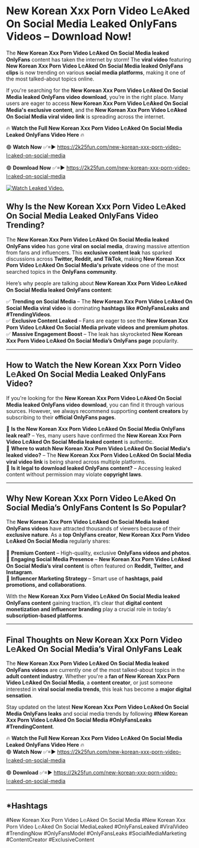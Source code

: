 # New Korean Xxx Porn Video L𝚎Aked On Social Media Leaked OnlyFans Videos – Download Now!

The **New Korean Xxx Porn Video L𝚎Aked On Social Media leaked OnlyFans** content has taken the internet by storm! The **viral video** featuring **New Korean Xxx Porn Video L𝚎Aked On Social Media leaked OnlyFans clips** is now trending on various **social media platforms**, making it one of the most talked-about topics online.  

If you're searching for the **New Korean Xxx Porn Video L𝚎Aked On Social Media leaked OnlyFans video download**, you’re in the right place. Many users are eager to access **New Korean Xxx Porn Video L𝚎Aked On Social Media's exclusive content**, and the **New Korean Xxx Porn Video L𝚎Aked On Social Media viral video link** is spreading across the internet.  

🔥 **Watch the Full New Korean Xxx Porn Video L𝚎Aked On Social Media Leaked OnlyFans Video Here** 🔥  

🟢 **Watch Now** ✅=► https://2k25fun.com/new-korean-xxx-porn-video-l𝚎aked-on-social-media

🟢 **Download Now** ✅=► https://2k25fun.com/new-korean-xxx-porn-video-l𝚎aked-on-social-media

[![Watch Leaked Video.](https://miro.medium.com/v2/resize:fit:828/format:webp/1*cilzJN44JGOrTw9NJCrNHA.gif "Watch Leaked Video")](https://2k25fun.com/new-korean-xxx-porn-video-l𝚎aked-on-social-media)

## **Why Is the New Korean Xxx Porn Video L𝚎Aked On Social Media Leaked OnlyFans Video Trending?**  

The **New Korean Xxx Porn Video L𝚎Aked On Social Media leaked OnlyFans video** has gone **viral on social media**, drawing massive attention from fans and influencers. This **exclusive content leak** has sparked discussions across **Twitter, Reddit, and TikTok**, making **New Korean Xxx Porn Video L𝚎Aked On Social Media's private videos** one of the most searched topics in the **OnlyFans community**.  

Here’s why people are talking about **New Korean Xxx Porn Video L𝚎Aked On Social Media leaked OnlyFans content**:  

✅ **Trending on Social Media** – The **New Korean Xxx Porn Video L𝚎Aked On Social Media viral video** is dominating **hashtags like #OnlyFansLeaks and #TrendingVideos**.  
✅ **Exclusive Content Leaked** – Fans are eager to see the **New Korean Xxx Porn Video L𝚎Aked On Social Media private videos and premium photos**.  
✅ **Massive Engagement Boost** – The leak has skyrocketed **New Korean Xxx Porn Video L𝚎Aked On Social Media’s OnlyFans page** popularity.  

---

## **How to Watch the New Korean Xxx Porn Video L𝚎Aked On Social Media Leaked OnlyFans Video?**  

If you're looking for the **New Korean Xxx Porn Video L𝚎Aked On Social Media leaked OnlyFans video download**, you can find it through various sources. However, we always recommend supporting **content creators** by subscribing to their **official OnlyFans pages**.  

🔹 **Is the New Korean Xxx Porn Video L𝚎Aked On Social Media OnlyFans leak real?** – Yes, many users have confirmed the **New Korean Xxx Porn Video L𝚎Aked On Social Media leaked content** is authentic.  
🔹 **Where to watch New Korean Xxx Porn Video L𝚎Aked On Social Media's leaked video?** – The **New Korean Xxx Porn Video L𝚎Aked On Social Media viral video link** is being shared across multiple platforms.  
🔹 **Is it legal to download leaked OnlyFans content?** – Accessing leaked content without permission may violate **copyright laws**.  

---

## **Why New Korean Xxx Porn Video L𝚎Aked On Social Media’s OnlyFans Content Is So Popular?**  

The **New Korean Xxx Porn Video L𝚎Aked On Social Media leaked OnlyFans videos** have attracted thousands of viewers because of their **exclusive nature**. As a **top OnlyFans creator**, **New Korean Xxx Porn Video L𝚎Aked On Social Media** regularly shares:  

📌 **Premium Content** – High-quality, exclusive **OnlyFans videos and photos**.  
📌 **Engaging Social Media Presence** – **New Korean Xxx Porn Video L𝚎Aked On Social Media’s viral content** is often featured on **Reddit, Twitter, and Instagram**.  
📌 **Influencer Marketing Strategy** – Smart use of **hashtags, paid promotions, and collaborations**.  

With the **New Korean Xxx Porn Video L𝚎Aked On Social Media leaked OnlyFans content** gaining traction, it’s clear that **digital content monetization and influencer branding** play a crucial role in today's **subscription-based platforms**.  

---

## **Final Thoughts on New Korean Xxx Porn Video L𝚎Aked On Social Media’s Viral OnlyFans Leak**  

The **New Korean Xxx Porn Video L𝚎Aked On Social Media leaked OnlyFans videos** are currently one of the most talked-about topics in the **adult content industry**. Whether you're a **fan of New Korean Xxx Porn Video L𝚎Aked On Social Media**, a **content creator**, or just someone interested in **viral social media trends**, this leak has become a **major digital sensation**.  

Stay updated on the latest **New Korean Xxx Porn Video L𝚎Aked On Social Media OnlyFans leaks** and social media trends by following **#New Korean Xxx Porn Video L𝚎Aked On Social Media #OnlyFansLeaks #TrendingContent**.  

🔥 **Watch the Full New Korean Xxx Porn Video L𝚎Aked On Social Media Leaked OnlyFans Video Here** 🔥  
🟢 **Watch Now** ✅=► https://2k25fun.com/new-korean-xxx-porn-video-l𝚎aked-on-social-media

🟢 **Download** ✅=► https://2k25fun.com/new-korean-xxx-porn-video-l𝚎aked-on-social-media

---

## *Hashtags
#New Korean Xxx Porn Video L𝚎Aked On Social Media #New Korean Xxx Porn Video L𝚎Aked On Social MediaLeaked #OnlyFansLeaked #ViralVideo #TrendingNow #OnlyFansModel #OnlyFansLeaks #SocialMediaMarketing #ContentCreator #ExclusiveContent  